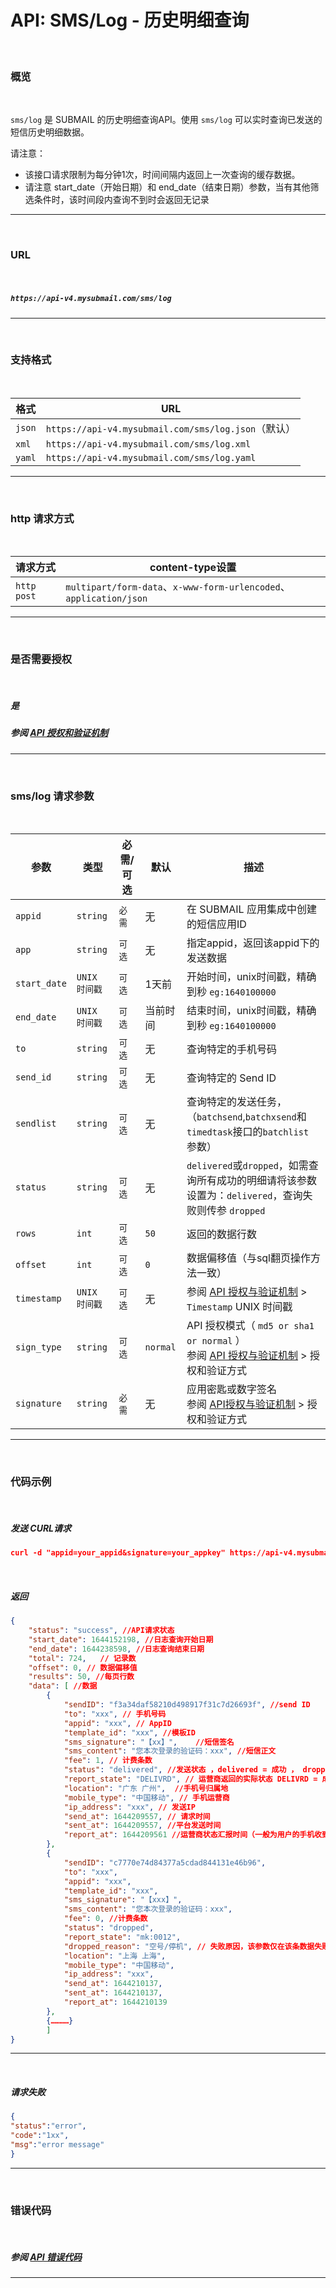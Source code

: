 # API: SMS/Log - 历史明细查询

<br>

### **概览**

<br>

`sms/log` 是 SUBMAIL 的历史明细查询API。使用 `sms/log` 可以实时查询已发送的短信历史明细数据。



请注意：

- 该接口请求限制为每分钟1次，时间间隔内返回上一次查询的缓存数据。
- 请注意 start_date（开始日期）和 end_date（结束日期）参数，当有其他筛选条件时，该时间段内查询不到时会返回无记录

------

<br>

### **URL**

<br>

##### `https://api-v4.mysubmail.com/sms/log`

------


<br>

### **支持格式**

<br>


| 格式   | URL                                                 |
| ------ | --------------------------------------------------- |
| `json` | `https://api-v4.mysubmail.com/sms/log.json`（默认） |
| `xml`  | `https://api-v4.mysubmail.com/sms/log.xml`          |
| `yaml` | `https://api-v4.mysubmail.com/sms/log.yaml`         |

------

<br>

### **http 请求方式**

<br>

| 请求方式    | content-type设置                                             |
| ----------- | ------------------------------------------------------------ |
| `http post` | `multipart/form-data`、`x-www-form-urlencoded`、`application/json` |

------

<br>

### **是否需要授权**

<br>

##### 是

##### 参阅 [API 授权和验证机制](https://www.mysubmail.com/documents/VBcbe)

------

<br>

### **sms/log   请求参数**

<br>


| 参数         | 类型          | 必需/可选 | 默认     | 描述                                                         |
| ------------ | ------------- | --------- | -------- | ------------------------------------------------------------ |
| `appid`      | `string`      | `必需`    | 无       | 在 SUBMAIL 应用集成中创建的短信应用ID                        |
| `app`        | `string`      | `可选`    | 无       | 指定appid，返回该appid下的发送数据                           |
| `start_date` | `UNIX 时间戳` | `可选`    | 1天前    | 开始时间，unix时间戳，精确到秒 `eg:1640100000`               |
| `end_date`   | `UNIX 时间戳` | `可选`    | 当前时间 | 结束时间，unix时间戳，精确到秒 `eg:1640100000`               |
| `to`         | `string`      | `可选`    | 无       | 查询特定的手机号码                                           |
| `send_id`    | `string`      | `可选`    | 无       | 查询特定的 Send ID                                           |
| `sendlist`   | `string`      | `可选`    | 无       | 查询特定的发送任务，（`batchsend`,`batchxsend`和`timedtask`接口的`batchlist` 参数） |
| `status`     | `string`      | `可选`    | 无       | `delivered`或`dropped`，如需查询所有成功的明细请将该参数设置为：`delivered`，查询失败则传参 `dropped` |
| `rows`       | `int`         | `可选`    | `50`     | 返回的数据行数                                               |
| `offset`     | `int`         | `可选`    | `0`      | 数据偏移值（与sql翻页操作方法一致）                          |
| `timestamp`  | `UNIX 时间戳` | `可选`    | 无       | 参阅 [API 授权与验证机制](https://www.mysubmail.com/documents/VBcbe)  \>  `Timestamp` UNIX 时间戳 |
| `sign_type`  | `string`      | `可选`    | `normal` | API 授权模式（  `md5 or sha1 or normal` ）<br>参阅 [API 授权与验证机制](https://www.mysubmail.com/documents/VBcbe)  \>  授权和验证方式 |
| `signature`  | `string`      | `必需`    | 无       | 应用密匙或数字签名<br>参阅 [API授权与验证机制](https://www.mysubmail.com/documents/VBcbe)  \>  授权和验证方式 |

------

<br>

### **代码示例**

<br>

##### 发送 CURL请求


```json
curl -d "appid=your_appid&signature=your_appkey" https://api-v4.mysubmail.com/sms/log
```

<br>

##### 返回


```json
{
    "status": "success", //API请求状态
    "start_date": 1644152198, //日志查询开始日期
    "end_date": 1644238598,	//日志查询结束日期
    "total": 724,	// 记录数
    "offset": 0, // 数据偏移值
    "results": 50, //每页行数
    "data": [ //数据
        {
            "sendID": "f3a34daf58210d498917f31c7d26693f", //send ID
            "to": "xxx", // 手机号码
            "appid": "xxx",	// AppID
            "template_id": "xxx", //模板ID
            "sms_signature": "【xx】",	//短信签名
            "sms_content": "您本次登录的验证码：xxx",	//短信正文
            "fee": 1, // 计费条数
            "status": "delivered", //发送状态 ，delivered = 成功 ， dropped = 失败 ， pending=未知（运营商未返回）
            "report_state": "DELIVRD", // 运营商返回的实际状态 DELIVRD = 成功，其他均为失败 pending=未知（运营商未返回）
            "location": "广东 广州",  //手机号归属地
            "mobile_type": "中国移动", // 手机运营商
            "ip_address": "xxx", // 发送IP
            "send_at": 1644209557, // 请求时间
            "sent_at": 1644209557, //平台发送时间
            "report_at": 1644209561 //运营商状态汇报时间（一般为用户的手机收到短信的时间）
        },
      	{
            "sendID": "c7770e74d84377a5cdad844131e46b96",
            "to": "xxx",
            "appid": "xxx",
            "template_id": "xxx",
            "sms_signature": "【xxx】",
            "sms_content": "您本次登录的验证码：xxx",
          	"fee": 0, //计费条数
            "status": "dropped",
            "report_state": "mk:0012",
            "dropped_reason": "空号/停机", // 失败原因，该参数仅在该条数据失败时返回的原因分析
            "location": "上海 上海",
            "mobile_type": "中国移动",
            "ip_address": "xxx",
            "send_at": 1644210137,
            "sent_at": 1644210137,
            "report_at": 1644210139
        },
        {…………}
        ]
}
```

---

<br>

##### 请求失败


```json
{
"status":"error",
"code":"1xx",
"msg":"error message"
}
```

---

<br>

### **错误代码**

<br>

##### 参阅 [API 错误代码](https://www.mysubmail.com/documents/rK2yh3)

------

